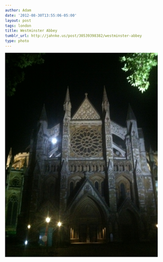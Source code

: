 ```yaml
---
author: Adam
date: '2012-08-30T13:55:06-05:00'
layout: post
tags: london
title: Westminster Abbey
tumblr_url: http://jahnke.us/post/30539398382/westminster-abbey
type: photo
---
```


![](/media/tumblr_m9l65aKZep1qga9s2o1_1280.jpg)
